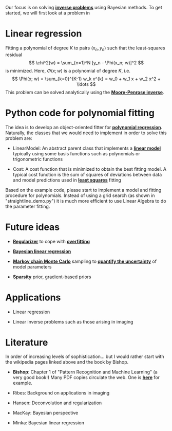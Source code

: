 Our focus is on solving [**inverse problems**](https://en.wikipedia.org/wiki/Inverse_problem) using Bayesian methods. To get started, we will first look at a problem in 

# Linear regression

Fitting a polynomial of degree $K$ to pairs $(x_n, y_n)$ such that the least-squares residual 
$$
\chi^2(w) = \sum_{n=1}^N [y_n - \Phi(x_n; w)]^2
$$
is minimized. Here, $\Phi(x; w)$ is a polynomial of degree $K$, i.e.
$$
\Phi(x; w) = \sum_{k=0}^{K-1} w_k x^{k} = w_0 + w_1 x + w_2 x^2 + \ldots
$$
This problem can be solved analytically using the [**Moore-Penrose inverse**](https://en.wikipedia.org/wiki/Moore-Penrose_inverse).

# Python code for polynomial fitting

The idea is to develop an object-oriented fitter for [**polynomial regression**](https://en.wikipedia.org/wiki/Polynomial_regression). Naturally, the classes that we would need to implement in order to solve this problem are:

* LinearModel: An abstract parent class that implements a [**linear model**](https://en.wikipedia.org/wiki/Linear_model) typically using some basis functions such as polynomials or trigonometric functions

* Cost: A cost function that is minimized to obtain the best fitting model. A typical cost function is the sum of squares of deviations between data and model predictions used in [**least squares**](https://en.wikipedia.org/wiki/Least_squares) fitting

Based on the example code, please start to implement a model and fitting procedure for polynomials. Instead of using a grid search (as shown in "straightline_demo.py") it is much more efficient to use Linear Algebra to do the parameter fitting. 

# Future ideas

* [**Regularizer**](https://en.wikipedia.org/wiki/Regularization_(mathematics)) to cope with [**overfitting**](https://en.wikipedia.org/wiki/Overfitting)

* [**Bayesian linear regression**](https://en.wikipedia.org/wiki/Bayesian_linear_regression)

* [**Markov chain Monte Carlo**](https://en.wikipedia.org/wiki/Markov_chain_Monte_Carlo) sampling to [**quantify the uncertainty**](https://en.wikipedia.org/wiki/Uncertainty_quantification) of model parameters

* [**Sparsity**](https://en.wikipedia.org/wiki/Compressed_sensing) prior, gradient-based priors

# Applications

* Linear regression

* Linear inverse problems such as those arising in imaging

# Literature

In order of increasing levels of sophistication... but I would rather start with the wikipedia pages linked above and the book by Bishop.

* **Bishop**: Chapter 1 of "Pattern Recognition and Machine Learning" (a very good book!) Many PDF copies circulate the web. One is **[here](http://users.isr.ist.utl.pt/~wurmd/Livros/school/Bishop%20-%20Pattern%20Recognition%20And%20Machine%20Learning%20-%20Springer%20%202006.pdf)** for example.

* Ribes: Background on applications in imaging

* Hansen: Deconvolution and regularization

* MacKay: Bayesian perspective

* Minka: Bayesian linear regression
